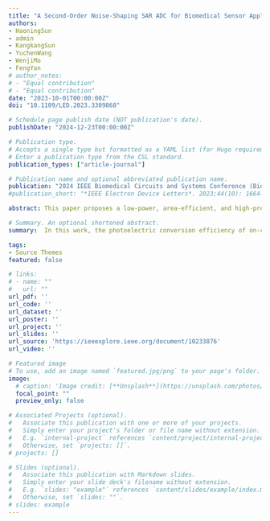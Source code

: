 ```yaml
---
title: "A Second-Order Noise-Shaping SAR ADC for Biomedical Sensor Applications"
authors:
- HaoningSun
- admin
- KangkangSun
- YuchenWang
- WenjiMo
- FengYan
# author_notes:
# - "Equal contribution"
# - "Equal contribution"
date: "2023-10-01T00:00:00Z"
doi: "10.1109/LED.2023.3309868"

# Schedule page publish date (NOT publication's date).
publishDate: "2024-12-23T00:00:00Z"

# Publication type.
# Accepts a single type but formatted as a YAML list (for Hugo requirements).
# Enter a publication type from the CSL standard.
publication_types: ["article-journal"]

# Publication name and optional abbreviated publication name.
publication: "2024 IEEE Biomedical Circuits and Systems Conference (BioCAS)"
#publication_short: "*IEEE Electron Device Letters*. 2023;44(10): 1664-1667"

abstract: This paper proposes a low-power, area-efficient, and high-precision fully passive second-order noise-shaping (NS) successive approximation register (SAR) analog-to-digital converter (ADC) for a portable multi-channel biosignal recorder to detect abnormal action potentials in epilepsy. The proposed fully passive noise-shaping technique achieves a second-order noise transfer function (NTF) using only switchedcapacitor and a single-input-pair comparator, resulting in significant benefits in power consumption and accuracy. The power consumption is further reduced and the circuit area is minimized by employing a split-segmented capacitor digital-toanalog converter (CDAC) array. The proposed second-order NS SAR ADC is implemented using a 180 nm CMOS process with an area of 0.3×0.28 mm2. Simulation results show that the circuit consumes 86μ W at a 1.2 V supply voltage when the sampling rate is 10MS/s. It achieves a signal-to-noise and distortion ratio (SNDR) of 92.66 dB, an effective number of bits (ENOB) of 15.1bits, a bandwidth of 80 kHz, a Schreier figure of merit (FoMs) of 182.3 dB, and a Walden figure of merit (FoMw) of 15fJ/conv.-step.

# Summary. An optional shortened abstract.
summary:  In this work, the photoelectric conversion efficiency of on-chip solar cells is improved by optimizing the segmentation of triple-well solar cells.

tags:
- Source Themes
featured: false

# links:
# - name: ""
#   url: ""
url_pdf: ''
url_code: ''
url_dataset: ''
url_poster: ''
url_project: ''
url_slides: ''
url_source: 'https://ieeexplore.ieee.org/document/10233876'
url_video: ''

# Featured image
# To use, add an image named `featured.jpg/png` to your page's folder. 
image:
  # caption: 'Image credit: [**Unsplash**](https://unsplash.com/photos/jdD8gXaTZsc)'
  focal_point: ""
  preview_only: false

# Associated Projects (optional).
#   Associate this publication with one or more of your projects.
#   Simply enter your project's folder or file name without extension.
#   E.g. `internal-project` references `content/project/internal-project/index.md`.
#   Otherwise, set `projects: []`.
# projects: []

# Slides (optional).
#   Associate this publication with Markdown slides.
#   Simply enter your slide deck's filename without extension.
#   E.g. `slides: "example"` references `content/slides/example/index.md`.
#   Otherwise, set `slides: ""`.
# slides: example
---
```


<!-- {{% callout note %}}
Click the *Cite* button above to demo the feature to enable visitors to import publication metadata into their reference management software.
{{% /callout %}}

{{% callout note %}}
Create your slides in Markdown - click the *Slides* button to check out the example.
{{% /callout %}}

Add the publication's **full text** or **supplementary notes** here. You can use rich formatting such as including [code, math, and images](https://docs.hugoblox.com/content/writing-markdown-latex/). -->
